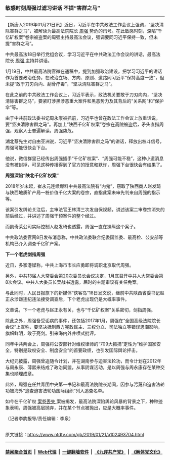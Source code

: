 ### 敏感时刻周强过滤习讲话 不提“害群之马”
------------------------

<div class="post_content">
 <p>
  【新唐人2019年01月21日讯】近日，习近平在中共政法工作会议上强调，“坚决清除害群之马”，被解读为最高法院院长
  <a href="https://www.ntdtv.com/gb/周强.htm">
   周强
  </a>
  势危的讯号。在此敏感时刻，深陷“千亿矿权案”卷宗被盗案的周强主持最高法会议，强调要同习近平保持一致，但未提“害群之马”。
 </p>
 <p>
  中共最高法18日举行党组会议，学习习近平在中共政法工作会议的讲话，最高法院长
  <a href="https://www.ntdtv.com/gb/周强.htm">
   周强
  </a>
  主持并讲话。
 </p>
 <p>
  1月19日，中共最高法院官微在通稿中，提到加强政治建设，把学习习近平的讲话作为首要政治任务，在政治立场、方向、原则、道路同习近平“保持高度一致”，但未提“敢于刀刃向内、刮骨疗毒”，“坚决清除害群之马”。
 </p>
 <p>
  在此之前的中共政法工作会议上，习近平表示，政法机关要敢于刀刃向内，“坚决清除害群之马”，要紧盯涉黑涉恶重大案件和黑恶势力及其背后的“关系网”和“保护伞”等。
 </p>
 <p>
  由于中共前政法委书记周永康被抓前，习近平也曾在政法工作会议上放重话说，要“坚决清除害群之马”。再加上“陕西千亿矿权案”卷宗在高院被盗后，矛头直指周强，观察人士普遍解读，周强势危。
 </p>
 <p>
  湖北蔡先生对自由亚洲说，习近平“坚决清除害群之马”的讲话，释放出权斗信号，周强可能很快会下台。
 </p>
 <p>
  他说，微信群里已经传出周强插手“千亿矿权案”、“周强可能不稳”，这种小道消息没有被封掉，可见这种传播得到了官方的授意和默许，周强下台很快会有结果了。
 </p>
 <p>
  <strong>
   周强深陷“陕北千亿矿权案”
  </strong>
 </p>
 <p>
  2018年岁末起，崔永元连续爆料中共最高法院有“内鬼”，窃取了陕西商人赵发琦与陕西地质矿产局一桩价值千亿大案的卷宗，直指此案未审先判来自周强的指示等。
 </p>
 <p>
  该案引发舆论关注后，主审法官王林清三次发自保视频，讲述该案二审卷宗消失的前后经过，并讲述了周强干预案件的整个经过。
 </p>
 <p>
  而凯奇莱公司实际控制人赵发琦也透露，周强一直在操纵这个案子。
 </p>
 <p>
  中共政法委官网8日发布消息称，中共政法委联合纪委国监委、最高检、公安部等机构已介入调查千亿矿产案。
 </p>
 <p>
  <strong>
   下一个老虎剑指周强
  </strong>
 </p>
 <p>
  近日，多家港媒称，中共上海市市长应勇即将调职北京取代周强。
 </p>
 <p>
  另外，中共13届人大常委会第20次委员长会议决定，1月底召开中共人大常委会第8次会议。中共人大委员长栗战书透露，届时的主题审议有关任免案。
 </p>
 <p>
  与此同时，人民日报旗下的新媒体“侠客岛”18日发文说，继前中共陕西省委书记赵正永涉嫌违纪违法接受调查后，下个老虎出现仍是大概率事件。
 </p>
 <p>
  文章说，下一个老虎与赵正永有关，也与“千亿矿权案”关系密切，剑指周强。
 </p>
 <p>
  除此之外，周强备受诟病的事件，还包括2017年1月，周强在“全国高级法院院长会议”上宣称，要坚决抵制西方宪政民主、三权分立、司法独立等错误思潮影响，旗帜鲜明，敢于亮剑。引来海内外井喷式批评。
 </p>
 <p>
  同年中共两会上，周强将公安部针对维权律师的“709大抓捕”定性为“维护国家安全，特别是政权安全、制度安全”的首要政绩，也引发国际舆论抨击。
 </p>
 <p>
  大纪元披露，周强曾追随令计划，并在湖南参与迫害法轮功，而令计划在2012年与周永康、薄熙来结成了政治同盟，从事阴谋活动，是以周强与周永康存在某种交集也顺理成章。
 </p>
 <p>
  此外，周强在任共青团中央第一书记和最高法院院长期间，因参与污蔑和迫害法轮功被海外“追查迫害法轮功国际组织”列入追查名单。
 </p>
 <p>
  如今在千亿矿权
  <a href="https://www.ntdtv.com/gb/案卷丢失.htm">
   案卷丢失
  </a>
  案被揭发，最高法院深陷舆论风暴的背景之下，种种迹象表明，周强被高层抛弃，并在某个节点被抛出，应是大概率事件。
 </p>
 <p>
  （记者李韵报导/责任编辑：李泉）
 </p>
 <div class="single_ad">
 </div>
</div>

<br/>原文链接：https://www.ntdtv.com/gb/2019/01/21/a102493704.html


------------------------
#### [禁闻聚合首页](https://github.com/gfw-breaker/banned-news/blob/master/README.md) &nbsp;|&nbsp; [Web代理](https://github.com/gfw-breaker/open-proxy/blob/master/README.md) &nbsp;|&nbsp; [一键翻墙软件](https://github.com/gfw-breaker/nogfw/blob/master/README.md) &nbsp;|&nbsp; [《九评共产党》](https://github.com/gfw-breaker/9ping.md/blob/master/README.md#九评之一评共产党是什么) &nbsp;|&nbsp; [《解体党文化》](https://github.com/gfw-breaker/jtdwh.md/blob/master/README.md#绪论)